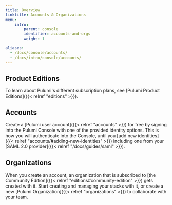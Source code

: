 ```yaml
---
title: Overview
linktitle: Accounts & Organizations
menu:
    intro:
        parent: console
        identifier: accounts-and-orgs
        weight: 1

aliases:
  - /docs/console/accounts/
  - /docs/intro/console/accounts/
---
```


## Product Editions

To learn about Pulumi's different subscription plans, see [Pulumi Product Editions]({{< relref "editions" >}}).

## Accounts

Create a [Pulumi user account]({{< relref "accounts" >}}) for free by signing into the
Pulumi Console with one of the provided identity options. This is how you will authenticate
into the Console, until you [add new identities]({{< relref "accounts/#adding-new-identities" >}})
including one from your [SAML 2.0 provider]({{< relref "/docs/guides/saml" >}}).

## Organizations

When you create an account, an organization that is subscribed to [the Community
Edition]({{< relref "editions#community-edition" >}}) gets created with it. Start creating and
managing your stacks with it, or create a new
[Pulumi Organization]({{< relref "organizations" >}}) to collaborate with your team. 


